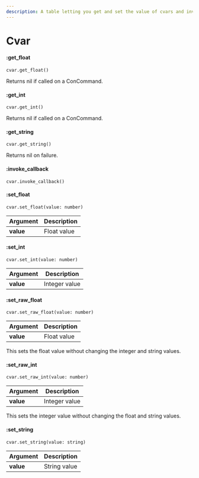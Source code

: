 ```yaml
---
description: A table letting you get and set the value of cvars and invoke their callbacks. Uses Object-oriented format
---
```


# Cvar

#### :get_float

`cvar.get_float()`

Returns nil if called on a ConCommand.


#### :get_int

`cvar.get_int()`

Returns nil if called on a ConCommand.


#### :get_string

`cvar.get_string()`

Returns nil on failure.


#### :invoke_callback

`cvar.invoke_callback()`


#### :set_float

`cvar.set_float(value: number)`

Argument | Description
-------- | -----------
  **value** | Float value


#### :set_int

`cvar.set_int(value: number)`

Argument | Description
-------- | -----------
  **value** | Integer value


#### :set_raw_float

`cvar.set_raw_float(value: number)`

Argument | Description
-------- | -----------
  **value** | Float value

This sets the float value without changing the integer and string values.


#### :set_raw_int

`cvar.set_raw_int(value: number)`

Argument | Description
-------- | -----------
  **value** | Integer value

This sets the integer value without changing the float and string values.


#### :set_string

`cvar.set_string(value: string)`

Argument | Description
-------- | -----------
  **value** | String value

